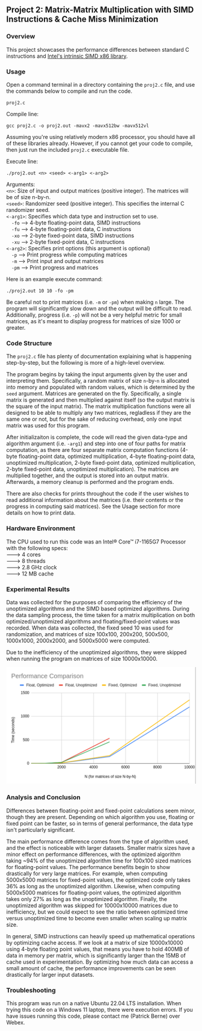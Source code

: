 ## Project 2: Matrix-Matrix Multiplication with SIMD Instructions & Cache Miss Minimization
### Overview
This project showcases the performance differences between standard C instructions and [Intel's intrinsic SIMD x86 library](https://www.intel.com/content/www/us/en/docs/intrinsics-guide/index.html).

### Usage
Open a command terminal in a directory containing the `proj2.c` file, and use the commands below to compile and run the code.
```
proj2.c
``` 

Compile line:
```
gcc proj2.c -o proj2.out -mavx2 -mavx512bw -mavx512vl
```
Assuming you're using relatively modern x86 processor, you should have all of these libraries already. However, if you cannot get your code to compile, then just run the included `proj2.c` executable file.

Execute line:
```
./proj2.out <n> <seed> <-arg1> <-arg2>
```
Arguments:<br>
`<n>`: Size of input and output matrices (positive integer). The matrices will be of size n-by-n.<br>
`<seed>`: Randomizer seed (positive integer). This specifies the internal C randomizer seed.<br>
`<-arg1>`: Specifies which data type and instruction set to use.<br>
&emsp;`-fo` --> 4-byte floating-point data, SIMD instructions<br>
&emsp;`-fu` --> 4-byte floating-point data, C instructions<br>
&emsp;`-xo` --> 2-byte fixed-point data, SIMD instructions<br>
&emsp;`-xu` --> 2-byte fixed-point data, C instructions<br>
`<-arg2>`: Specifies print options (this argument is optional)<br>
&emsp;`-p` --> Print progress while computing matrices<br>
&emsp;`-m` --> Print input and output matrices<br>
&emsp;`-pm` --> Print progress and matrices<br>

Here is an example execute command:
```
./proj2.out 10 10 -fo -pm
```

Be careful not to print matrices (i.e. `-m` or `-pm`) when making `n` large. The program will significantly slow down and the output will be difficult to read. Additionally, progress (i.e. `-p`) will not be a very helpful metric for small matrices, as it's meant to display progress for matrices of size 1000 or greater.

### Code Structure
The `proj2.c` file has plenty of documentation explaining what is happening step-by-step, but the following is more of a high-level overview.

The program begins by taking the input arguments given by the user and interpreting them. Specifically, a random matrix of size `n`-by-`n` is allocated into memory and populated with random values, which is determined by the `seed` argument. Matrices are generated on the fly. Specifically, a single matrix is generated and then multiplied against itself (so the output matrix is the square of the input matrix). The matrix multiplication functions were all designed to be able to multiply any two matrices, regladless if they are the same one or not, but for the sake of reducing overhead, only one input matrix was used for this program.

After initializaiton is complete, the code will read the given data-type and algorithm argument (i.e. `-arg1`) and step into one of four paths for matrix computation, as there are four separate matrix computation functions (4-byte floating-point data, optimized multiplication, 4-byte floating-point data, unoptimized multiplication, 2-byte fixed-point data, optimized multiplication, 2-byte fixed-point data, unoptimized multiplication). The matrices are multiplied together, and the output is stored into an output matrix. Afterwards, a memory cleanup is performed and the program ends.

There are also checks for prints throughout the code if the user wishes to read additional information about the matrices (i.e. their contents or the progress in computing said matrices). See the Usage section for more details on how to print data.

### Hardware Environment
The CPU used to run this code was an Intel® Core™ i7-1165G7 Processor with the following specs: <br>
---> 4 cores <br>
---> 8 threads <br> 
---> 2.8 GHz clock <br>
---> 12 MB cache <br>

### Experimental Results

Data was collected for the purposes of comparing the efficiency of the unoptimized algorithms and the SIMD based optimized algorithms. During the data sampling process, the time taken for a matrix multiplication on both optimized/unoptimized algorithms and floating/fixed-point values was recorded. When data was collected, the fixed seed 10 was used for randomization, and matrices of size 100x100, 200x200, 500x500, 1000x1000, 2000x2000, and 5000x5000 were computed. <br>

Due to the inefficiency of the unoptimized algorithms, they were skipped when running the program on matrices of size 10000x10000.

![alt text](https://github.com/bernep/Advanced-Computer-Systems/blob/main/Project%202/results.png)

### Analysis and Conclusion

Differences between floating-point and fixed-point calculations seem minor, though they are present. Depending on which algorithm you use, floating or fixed point can be faster, so in terms of general performance, the data type isn't particularly significant. <br>

The main performance difference comes from the type of algorithm used, and the effect is noticeable with larger datasets. Smaller matrix sizes have a minor effect on performance differences, with the optimized algorithm taking ~94% of the unoptimized algorithm time for 100x100 sized matrices for floating-point values. The performance benefits begin to show drastically for very large matrices. For example, when computing 5000x5000 matrices for fixed-point values, the optimized code only takes 36% as long as the unoptimized algorithm. Likewise, when computing 5000x5000 matrices for floating-point values, the optimized algorithm takes only 27% as long as the unoptimized algorithm. Finally, the unoptimized algorithm was skipped for 10000x10000 matrices due to inefficiency, but we could expect to see the ratio between optimized time versus unoptimized time to become even smaller when scaling up matrix size. <br>

In general, SIMD instructions can heavily speed up mathematical operations by optimizing cache access. If we look at a matrix of size 10000x10000 using 4-byte floating point values, that means you have to hold 400MB of data in memory per matrix, which is significantly larger than the 15MB of cache used in experimentation. By optimizing how much data can access a small amount of cache, the performance improvements can be seen drastically for larger input datasets.

### Troubleshooting
This program was run on a native Ubuntu 22.04 LTS installation. When trying this code on a Windows 11 laptop, there were execution errors. If you have issues running this code, please contact me (Patrick Berne) over Webex.
